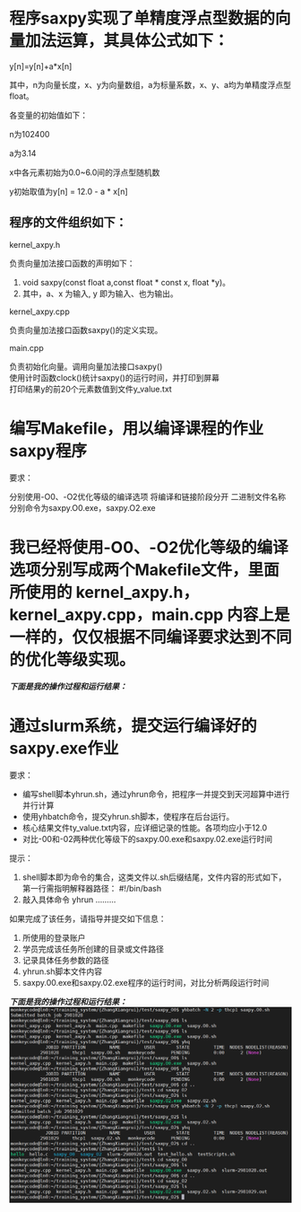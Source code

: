 # 程序saxpy实现了单精度浮点型数据的向量加法运算，其具体公式如下：

y[n]=y[n]+a*x[n]

其中，n为向量长度，x、y为向量数组，a为标量系数，x、y、a均为单精度浮点型float。

各变量的初始值如下：

n为102400

a为3.14

x中各元素初始为0.0~6.0间的浮点型随机数

y初始取值为y[n] = 12.0 - a * x[n]

## 程序的文件组织如下：

kernel_axpy.h

负责向量加法接口函数的声明如下：
1. void saxpy(const float a,const float * const x, float *y)。
2. 其中，a、x 为输入, y 即为输入、也为输出。

kernel_axpy.cpp 

负责向量加法接口函数saxpy()的定义实现。

main.cpp 

负责初始化向量。调用向量加法接口saxpy()  
使用计时函数clock()统计saxpy()的运行时间，并打印到屏幕  
打印结果y的前20个元素数值到文件y_value.txt  

# 编写Makefile，用以编译课程的作业saxpy程序
要求：

分别使用-O0、-O2优化等级的编译选项
将编译和链接阶段分开
二进制文件名称分别命令为saxpy.O0.exe，saxpy.O2.exe



# 我已经将使用-O0、-O2优化等级的编译选项分别写成两个Makefile文件，里面所使用的 kernel_axpy.h， kernel_axpy.cpp，main.cpp 内容上是一样的，仅仅根据不同编译要求达到不同的优化等级实现。

***下面是我的操作过程和运行结果：***





# 通过slurm系统，提交运行编译好的saxpy.exe作业

要求：
- 编写shell脚本yhrun.sh，通过yhrun命令，把程序一并提交到天河超算中进行并行计算
- 使用yhbatch命令，提交yhrun.sh脚本，使程序在后台运行。
- 核心结果文件ty_value.txt内容，应详细记录的性能。各项均应小于12.0
- 对比-00和-02两种优化等级下的saxpy.00.exe和saxpy.02.exe运行时间

提示：  
1. shell脚本即为命令的集合，这类文件以.sh后缀结尾，文件内容的形式如下，第一行需指明解释器路径： #!/bin/bash
2. 敲入具体命令 yhrun ………
  
如果完成了该任务，请指导并提交如下信息：
1. 所使用的登录账户
2. 学员完成该任务所创建的目录或文件路径
3. 记录具体任务参数的路径
4. yhrun.sh脚本文件内容
5. saxpy.00.exe和saxpy.02.exe程序的运行时间，对比分析两段运行时间

***下面是我的操作过程和运行结果：***
![pending](pending.png) 
